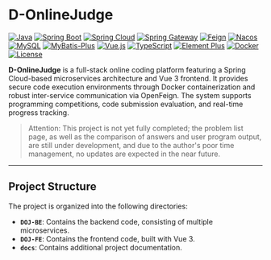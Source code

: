 # D-OnlineJudge

[![Java](https://img.shields.io/badge/java-17-blue)](https://www.oracle.com/java/technologies/javase-jdk17-downloads.html)  [![Spring Boot](https://img.shields.io/badge/spring--boot-2.7.12-green)](https://spring.io/projects/spring-boot)  [![Spring Cloud](https://img.shields.io/badge/Spring%20Cloud-2021.0.3-green)](https://spring.io/projects/spring-cloud)  [![Spring Gateway](https://img.shields.io/badge/Spring%20Gateway-2.7.12-green)](https://spring.io/projects/spring-cloud-gateway)  [![Feign](https://img.shields.io/badge/Feign-11.8-green)](https://github.com/OpenFeign/feign)  [![Nacos](https://img.shields.io/badge/Nacos-2021.0.4.0-green)](https://nacos.io/) [![MySQL](https://img.shields.io/badge/MySQL-8.0.23-blue)](https://www.mysql.com/)  [![MyBatis-Plus](https://img.shields.io/badge/MyBatis--Plus-3.5.2-green)](https://baomidou.com/) [![Vue.js](https://img.shields.io/badge/vue.js-3.0%2B-green)](https://vuejs.org/)  [![TypeScript](https://img.shields.io/badge/TypeScript-4.5%2B-blue)](https://www.typescriptlang.org/)  [![Element Plus](https://img.shields.io/badge/Element%20Plus-2.5.1-green)](https://element-plus.org/)  [![Docker](https://img.shields.io/badge/docker-20.10%2B-blue)](https://www.docker.com/) [![License](https://img.shields.io/badge/license-MIT-blue.svg)](LICENSE)

**D-OnlineJudge** is a full-stack online coding platform featuring a Spring Cloud-based microservices architecture and Vue 3 frontend. It provides secure code execution environments through Docker containerization and robust inter-service communication via OpenFeign. The system supports programming competitions, code submission evaluation, and real-time progress tracking.

> Attention: This project is not yet fully completed; the problem list page, as well as the comparison of answers and user program output, are still under development, and due to the author's poor time management, no updates are expected in the near future.

---

## Project Structure

The project is organized into the following directories:

- **`DOJ-BE`**: Contains the backend code, consisting of multiple microservices.
- **`DOJ-FE`**: Contains the frontend code, built with Vue 3.
- **`docs`**: Contains additional project documentation.
